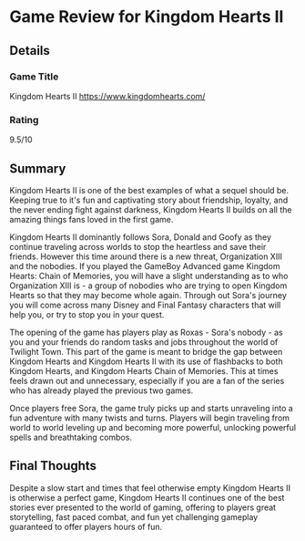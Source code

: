 # Game Review for Kingdom Hearts II

## Details

### Game Title
Kingdom Hearts II
https://www.kingdomhearts.com/

### Rating
9.5/10

## Summary
  Kingdom Hearts II is one of the best examples of what a sequel should be. Keeping true to it's fun and captivating story about friendship, loyalty, and the never ending fight against darkness, Kingdom Hearts II builds on all the amazing things fans loved in the first game.
  
  Kingdom Hearts II dominantly follows Sora, Donald and Goofy as they continue traveling across worlds to stop the heartless and save their friends. However this time around there is a new threat, Organization XIII and the nobodies. If you played the GameBoy Advanced game Kingdom Hearts: Chain of Memories, you will have a slight understanding as to who Organization XIII is - a group of nobodies who are trying to open Kingdom Hearts so that they may become whole again. Through out Sora's journey you will come across many Disney and Final Fantasy characters that will help you, or try to stop you in your quest. 
  
  The opening of the game has players play as Roxas - Sora's nobody - as you and your friends do random tasks and jobs throughout the world of Twilight Town. This part of the game is meant to bridge the gap between Kingdom Hearts and Kingdom Hearts II with its use of flashbacks to both Kingdom Hearts, and Kingdom Hearts Chain of Memories. This at times feels drawn out and unnecessary, especially if you are a fan of the series who has already played the previous two games. 
  
  Once players free Sora, the game truly picks up and starts unraveling into a fun adventure with many twists and turns. Players will begin traveling from world to world leveling up and becoming more powerful, unlocking powerful spells and breathtaking combos. 


## Final Thoughts
Despite a slow start and times that feel otherwise empty Kingdom Hearts II is otherwise a perfect game, Kingdom Hearts II continues one of the best stories ever presented to the world of gaming,  offering to players great storytelling, fast paced combat, and fun yet challenging gameplay guaranteed to offer players hours of fun. 

